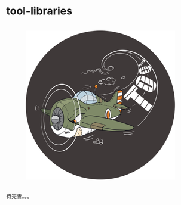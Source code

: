 # tool-libraries

<p align="center">
  <br>
  <img width="400" src="https://raw.githubusercontent.com/AaronBank/static-files/master/images/tool-logo.jpg" alt="logo">
  <br /><br />
</p>

待完善。。。
